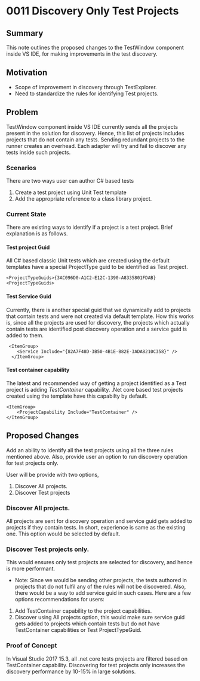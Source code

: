 # 0011 Discovery Only Test Projects

## Summary
This note outlines the proposed changes to the TestWindow component inside VS IDE,
for making improvements in the test discovery.

## Motivation
* Scope of improvement in discovery through TestExplorer. <See this>
* Need to standardize the rules for identifying Test projects.

## Problem
TestWindow component inside VS IDE currently sends all the projects present in the solution for discovery.
Hence, this list of projects includes projects that do not contain any tests.
Sending redundant projects to the runner creates an overhead. Each adapter will try and fail to discover any tests inside such projects.

### Scenarios
There are two ways user can author C# based tests
1. Create a test project using Unit Test template
2. Add the appropriate reference to a class library project. 

### Current State
There are existing ways to identify if a project is a test project. Brief explanation is as follows.

#### Test project Guid
All C# based classic Unit tests which are created using the default templates have a special ProjectType guid to be identified as Test project. 
```
<ProjectTypeGuids>{3AC096D0-A1C2-E12C-1390-A8335801FDAB}<ProjectTypeGuids>
```

#### Test Service Guid
Currently, there is another special guid that we dynamically add to projects that contain tests and were not created via default template.
How this works is, since all the projects are used for discovery, the projects which actually contain tests are identified post discovery
operation and a service guid is added to them.

```
 <ItemGroup>		
    <Service Include="{82A7F48D-3B50-4B1E-B82E-3ADA8210C358}" />		
  </ItemGroup>
```

#### Test container capability
The latest and recommended way of getting a project identified as a Test project is adding
*TestContainer* capability.
.Net core based test projects created using the template have this capabilty by default.

```
<ItemGroup>
    <ProjectCapability Include="TestContainer" />
</ItemGroup>
```

## Proposed Changes
Add an ability to identify all the test projects using all the three rules mentioned above.
Also, provide user an option to run discovery operation for test projects only.

User will be provide with two options,
1. Discover All projects.
2. Discover Test projects

### Discover All projects.
All projects are sent for discovery operation and service guid gets added to projects if they contain
tests. In short, experience is same as the existing one.
This option would be selected by default.

### Discover Test projects only.
This would ensures only test projects are selected for discovery, and hence is more performant.
* Note: Since we would be sending other projects, the tests authored in projects that do not fulfil
any of the rules will not be discovered. Also, there would be a way to add service guid in such cases.
Here are a few options recommendations for users:
1. Add TestContainer capability to the project capabilities.
2. Discover using All projects option, this would make sure service guid gets added to projects which contain
tests but do not have TestContainer capabilities or Test ProjectTypeGuid.

### Proof of Concept <a name="POC"></a>
In Visual Studio 2017 15.3, all .net core tests projects are filtered based on TestContainer capability.
Discovering for test projects only increases the discovery performance by 10-15% in large solutions.

